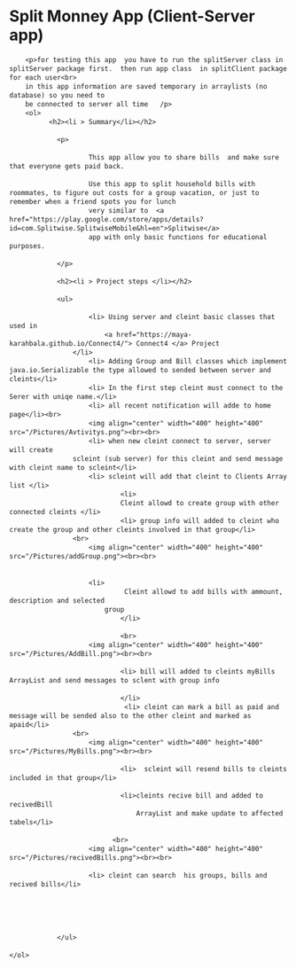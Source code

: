 
  

<html>
<head>
</head>
<body>
        <h1> Split Monney App (Client-Server app) </h1>
        
        <p>for testing this app  you have to run the splitServer class in splitServer package first.  then run app class  in splitClient package for each user<br>
        in this app information are saved temporary in arraylists (no database) so you need to 
        be connected to server all time   /p>
        <ol>
              <h2><li > Summary</li></h2>

                <p>

                        This app allow you to share bills  and make sure that everyone gets paid back.

                        Use this app to split household bills with roommates, to figure out costs for a group vacation, or just to remember when a friend spots you for lunch
                        very similar to  <a href="https://play.google.com/store/apps/details?id=com.Splitwise.SplitwiseMobile&hl=en">Splitwise</a>
                        app with only basic functions for educational purposes.

                </p>

                <h2><li > Project steps </li></h2>

                <ul> 

                        <li> Using server and cleint basic classes that used in 
                            <a href="https://maya-karahbala.github.io/Connect4/"> Connect4 </a> Project
                    </li>
                        <li> Adding Group and Bill classes which implement java.io.Serializable the type allowed to sended between server and cleints</li>
                        <li> In the first step cleint must connect to the Serer with uniqe name.</li>
                        <li> all recent notification will adde to home page</li><br>
                        <img align="center" width="400" height="400" src="/Pictures/Avtivitys.png"><br><br>
                        <li> when new cleint connect to server, server will create 
                    scleint (sub server) for this cleint and send message with cleint name to scleint</li>
                        <li> scleint will add that cleint to Clients Array list </li>
                                <li>
                                Cleint allowd to create group with other connected cleints </li>
                                <li> group info will added to cleint who create the group and other cleints involved in that group</li>
                    <br>
                        <img align="center" width="400" height="400" src="/Pictures/addGroup.png"><br><br>
                               

                        <li> 
                                 Cleint allowd to add bills with ammount, description and selected 
                            group
                                </li>

                                <br>
                        <img align="center" width="400" height="400" src="/Pictures/AddBill.png"><br><br>

                                <li> bill will added to cleints myBills ArrayList and send messages to sclent with group info

                                </li>
                                 <li> cleint can mark a bill as paid and message will be sended also to the other cleint and marked as apaid</li>  
                    <br>
                        <img align="center" width="400" height="400" src="/Pictures/MyBills.png"><br><br>

                                <li>  scleint will resend bills to cleints included in that group</li>

                                <li>cleints recive bill and added to recivedBill
                                    ArrayList and make update to affected tabels</li>
                          
                              <br>
                        <img align="center" width="400" height="400" src="/Pictures/recivedBills.png"><br><br> 

                        <li> cleint can search  his groups, bills and recived bills</li>

                       
                        
                    

                </ul>

    </ol>

        

</body>

        

</html>


